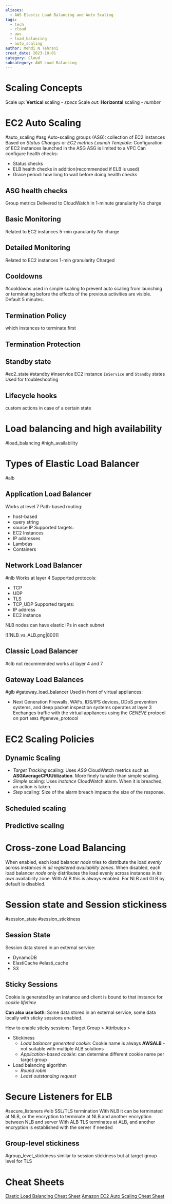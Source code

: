 ```yaml
---
aliases:
  - AWS Elastic Load Balancing and Auto Scaling
tags:
  - tech
  - cloud
  - aws
  - load_balancing
  - auto_scaling
author: Mehdi N Tehrani
creat_date: 2023-10-01
category: Cloud
subcategory: AWS Load Balancing
---
```


# Scaling Concepts
Scale *up*: **Vertical** scaling - *specs*
Scale *out*: **Horizontal** scaling - *number*

# EC2 Auto Scaling
#auto_scaling #asg 
Auto-scaling groups (ASG): collection of EC2 instances
Based on *Status Changes* or *EC2 metrics*
*Launch Template*: Configuration of EC2 instances launched in the ASG
ASG is limited to a VPC
Can configure health checks:
- Status checks
- ELB health checks in addition(recommended if ELB is used)
- Grace period: how long to wait before doing health checks
## ASG health checks
Group metrics
Delivered to CloudWatch in 1-minute granularity
No charge
## Basic Monitoring
Related to EC2 instances
5-min granularity
No charge
## Detailed Monitoring
Related to EC2 instances
1-min granularity
Charged
## Cooldowns
#cooldowns
used in simple scaling to prevent auto scaling from launching or terminating before the effects of the previous activities are visible. Default 5 minutes.
## Termination Policy
which instances to terminate first
## Termination Protection
## Standby state
#ec2_state #standby #inservice
EC2 instance `InService` and `Standby` states
Used for troubleshooting
## Lifecycle hooks
custom actions in case of a certain state
# Load balancing and high availability
#load_balancing #high_availability


# Types of Elastic Load Balancer
#alb 
## Application Load Balancer
Works at level 7
Path-based routing:
- host-based
- query string
- source IP
Supported targets:
- EC2 Instances
- IP addresses
- Lambdas
- Containers
## Network Load Balancer
#nlb
Works at layer 4
Supported protocols:
- TCP
- UDP
- TLS
- TCP_UDP
Supported targets:
- IP address
- EC2 instance

NLB nodes can have elastic IPs in each subnet 

![[NLB_vs_ALB.png|800]]
## Classic Load Balancer
#clb
not recommended
works at layer 4 and 7

## Gateway Load Balances
#glb #gateway_load_balancer
Used in front of virtual appliances: 
- Next Generation Firewalls, WAFs, IDS/IPS devices, DDoS prevention systems, and deep packet inspection systems
operates at layer 3
Exchanges traffic with the virtual appliances using the *GENEVE* protocol on port `6081` #geneve_protocol

# EC2 Scaling Policies
## Dynamic Scaling
- *Target Tracking* scaling: Uses *ASG* CloudWatch metrics such as **ASGAverageCPUUtilization**. More finely tunable than simple scaling. 
- *Simple* scaling: Uses *instance* CloudWatch alarm. When it is breached, an action is taken. 
- *Step* scaling: Size of the alarm breach impacts the size of the response.
## Scheduled scaling
## Predictive scaling

# Cross-zone Load Balancing
When enabled, each load balancer *node* tries to distribute the load *evenly* across *instances in all registered availability zones*.
When disabled, each load balancer *node* only distributes the load evenly across instances in *its own* availability zone.
With ALB this is always enabled.
For NLB and GLB by default is disabled.

# Session state and Session stickiness
#session_state #session_stickiness
## Session State
Session data stored in an external service:
- DynamoDB
- ElastiCache #elasti_cache
- S3
## Sticky Sessions
Cookie is generated by an instance and client is bound to that instance for *cookie lifetime*

**Can also use both**: Some data stored in an external service, some data locally with sticky sessions enabled.

How to enable sticky sessions:
Target Group > Attributes > 
- Stickiness
	- *Load balancer generated cookie*: Cookie name is always **AWSALB** - not suitable with multiple ALB solutions
	- *Application-based cookie*: can determine different cookie name per target group
- Load balancing algorithm
	- *Round robin*
	- *Least outstanding request*
# Secure Listeners for ELB
#secure_listeners #elb
SSL/TLS termination
With NLB it can be terminated at NLB, or the encryption to terminate at NLB and another encryption between NLB and server
With ALB TLS terminates at ALB, and another encryption is established with the server if needed

## Group-level stickiness
#group_level_stickiness
similar to session stickiness but at target group level for TLS
# Cheat Sheets
[Elastic Load Balancing Cheat Sheet](https://digitalcloud.training/certification-training/aws-solutions-architect-associate/compute/elastic-load-balancing/)
[Amazon EC2 Auto Scaling Cheat Sheet](https://digitalcloud.training/certification-training/aws-solutions-architect-associate/compute/aws-auto-scaling/)
